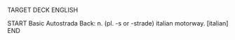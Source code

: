 TARGET DECK
ENGLISH

START
Basic
Autostrada
Back: n. (pl. -s or -strade) italian motorway. [italian]
END

